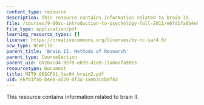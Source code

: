 ```yaml
---
content_type: resource
description: This resource contains information related to brain II.
file: /courses/9-00sc-introduction-to-psychology-fall-2011/e6fd1fa0b4e0a5290f3a1aeb3ccb0f43_MIT9_00SCF11_lec04_brain2.pdf
file_type: application/pdf
learning_resource_types: []
license: https://creativecommons.org/licenses/by-nc-sa/4.0/
ocw_type: OCWFile
parent_title: 'Brain II: Methods of Research'
parent_type: CourseSection
parent_uid: 6026acd4-95f8-e039-d1e8-11a66efa90b3
resourcetype: Document
title: MIT9_00SCF11_lec04_brain2.pdf
uid: e6fd1fa0-b4e0-a529-0f3a-1aeb3ccb0f43
---
```

This resource contains information related to brain II.